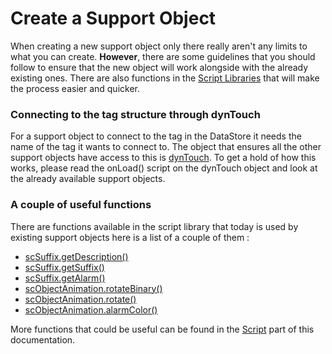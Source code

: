 Create a Support Object
===
When creating a new support object only there really aren't any limits to what you can create. **However**, there are some guidelines that you should follow to ensure that the new object will work alongside with the already existing ones. There are also functions in the [Script Libraries]() that will make the process easier and quicker.

### Connecting to the tag structure through dynTouch
For a support object to connect to the tag in the DataStore it needs the name of the tag it wants to connect to. The object that ensures all the other support objects have access to this is [dynTouch](Support_Objects/dynTouch.md). To get a hold of how this works, please read the onLoad() script on the dynTouch object and look at the already available support objects.

### A couple of useful functions
There are functions available in the script library that today is used by existing support objects here is a list of a couple of them :

- [scSuffix.getDescription()]()
- [scSuffix.getSuffix()]()
- [scSuffix.getAlarm()]()
- [scObjectAnimation.rotateBinary()]()
- [scObjectAnimation.rotate()]()
- [scObjectAnimation.alarmColor()]()

More functions that could be useful can be found in the [Script](/docs/Scripts/index.md) part of this documentation.